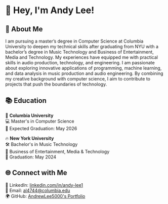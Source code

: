 # 👋 Hey, I'm Andy Lee!

## 🚀 About Me
I am pursuing a master’s degree in Computer Science at Columbia University to deepen my technical skills after graduating from NYU with a bachelor’s degree in Music Technology and Business of Entertainment, Media and Technology. My experiences have equipped me with practical skills in audio production, technology, and engineering. I am passionate about exploring innovative applications of programming, machine learning, and data analysis in music production and audio engineering. By combining my creative background with computer science, I aim to contribute to projects that push the boundaries of technology.

## 📚 Education
👑 **Columbia University** <br>
💻 Master's in Computer Science <br>
📅 Expected Graduation: May 2026

🔥 **New York University** <br>
🛠 Bachelor's in Music Technology <br>
🎵 Business of Entertainment, Media & Technology <br>
📅 Graduation: May 2024

## 🌐 Connect with Me
💼 LinkedIn: [linkedin.com/in/andy-lee1](https://www.linkedin.com/in/andy-lee1)  
📧 Email: al4744@columbia.edu  
🌍 GitHub: [AndrewLee5000's Portfolio](https://yourportfolio.com) 

<!--
**AndrewLee5000/AndrewLee5000** is a ✨ _special_ ✨ repository because its `README.md` (this file) appears on your GitHub profile.

Here are some ideas to get you started:

- 🔭 I’m currently working on ...
- 🌱 I’m currently learning ...
- 👯 I’m looking to collaborate on ...
- 🤔 I’m looking for help with ...
- 💬 Ask me about ...
- 📫 How to reach me: ...
- 😄 Pronouns: ...
- ⚡ Fun fact: ...

---

## 🛠️ Technical Skills

| **Languages**      | Python, Java, C++, JavaScript, SQL                      |
|---------------------|--------------------------------------------------------|
| **Frameworks**      | React, Node.js, Django, Spring Boot                    |
| **Tools**           | Git, Docker, Kubernetes, AWS, Linux                    |
| **Other Expertise** | Signal processing, data visualization, music synthesis |

---

## 🌟 Featured Projects

### [🎵 Music Analyzer](https://github.com/yourusername/music-analyzer)  
> A web app that analyzes and visualizes audio waveforms using Python and Flask.  
- Implemented audio signal processing techniques to extract key features.  
- Built an interactive front-end using React and Chart.js.  
- **Technologies:** Python, Flask, React, Docker.

---

### [🛒 SmartCart](https://github.com/yourusername/smartcart)  
> A dynamic e-commerce platform with personalized recommendations powered by machine learning.  
- Designed a scalable back-end with Django and PostgreSQL.  
- Deployed on AWS using EC2 and S3 for storage.  
- **Technologies:** Python, Django, AWS, TensorFlow.

---

### [📊 Portfolio Site](https://yourportfolio.com)  
> A responsive portfolio showcasing my journey and projects.  
- Built using modern web technologies (HTML, CSS, JavaScript).  
- Integrated GitHub API to display real-time stats.  
- **Technologies:** HTML, CSS, JavaScript.

---

## 🎯 What I’m Looking For

I’m eager to contribute to impactful projects as a **software developer**, **data engineer**, or **AI specialist**. I’m especially excited about roles where I can:  
- Build scalable systems.  
- Solve challenging problems.  
- Collaborate with talented teams.

---


🌟 Let’s build something amazing together! 🚀




General & Introduction
👋 Hi / Hello
🌟 Highlight / Special Skill
💻 Computer Science / Coding
🎓 Education / Student
🚀 Ambition / Growth / Projects
🌱 Learning
🔍 Exploring / Interests
💡 Ideas / Innovation
Skills & Technologies
Programming Languages
🐍 Python
☕ Java
📜 JavaScript
🔣 C++ / C#
🐘 SQL / PostgreSQL (elephant for Postgres)
💎 Ruby
🦀 Rust
🐪 Perl
Frameworks & Tools
🌐 Web Development
⚛️ React
📦 Node.js
🦄 Unicorn (Creative Frameworks)
🔧 Tools
🐳 Docker
☁️ Cloud (AWS, GCP, Azure)
🐙 GitHub
🛠️ DevOps
Other Skills
📊 Data Analysis / Visualization
🧠 AI / Machine Learning
🎵 Music Tech / Audio Processing
🎨 Design / Creativity
🔒 Cybersecurity
Projects
🔗 Links / References
🎵 Music or Audio Projects
📦 Package / Repository
🛒 E-commerce
📈 Data Visualization
🤖 AI / Robotics
🛠️ Tools / Utilities
🌍 Web / Internet
📱 Mobile Apps
Education
🎓 Degrees
📘 Books / Knowledge
🧑‍🏫 Teacher / Mentor
✍️ Writing / Research
🏆 Awards
Achievements
🏅 Milestones
🥇 First Place / Top Rank
🚀 Success
💼 Work / Professionalism
Contact & Networking
📧 Email
💼 LinkedIn
🌐 Portfolio / Website
📞 Call / Contact
For Fun & Personal Touch
🎮 Gaming
🎵 Music
☕ Coffee Lover
✈️ Travel
🌿 Nature
🏔️ Hiking
🐾 Pets
Other Miscellaneous Emojis
✨ Highlights
🔥 Passion / Trending
🕹️ Tech Enthusiast
📌 Important
📂 Organized
🖋️ Writing
🎉 Celebration
-->
